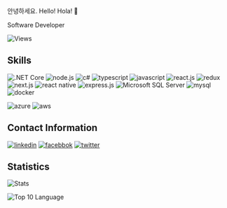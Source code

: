 안녕하세요. Hello! Hola! 👋

Software Developer

![Views](https://komarev.com/ghpvc/?username=bbonkr&color=orange)

## Skills

![.NET Core](https://img.shields.io/badge/.net%20-%23593d88.svg?&style=for-the-badge&logo=.net&logoColor=white) ![node.js](https://img.shields.io/badge/node.js%20-%2343853D.svg?&style=for-the-badge&logo=node.js&logoColor=white) ![c#](https://img.shields.io/badge/c%23%20-%23239120.svg?&style=for-the-badge&logo=c-sharp&logoColor=white) ![typescript](https://img.shields.io/badge/typescript%20-%23007ACC.svg?&style=for-the-badge&logo=typescript&logoColor=white) ![javascript](https://img.shields.io/badge/javascript%20-%23323330.svg?&style=for-the-badge&logo=javascript&logoColor=%23F7DF1E) ![react.js](https://img.shields.io/badge/react%20-%2320232a.svg?&style=for-the-badge&logo=react&logoColor=%2361DAFB) ![redux](https://img.shields.io/badge/redux%20-%23593d88.svg?&style=for-the-badge&logo=redux&logoColor=white) ![next.js](https://img.shields.io/badge/Next.js%20-black.svg?&style=for-the-badge&logo=Next.js&logoColor=white) ![react native](https://img.shields.io/badge/react_native%20-%2320232a.svg?&style=for-the-badge&logo=react&logoColor=%2361DAFB) ![express.js](https://img.shields.io/badge/express.js%20-%23404d59.svg?&style=for-the-badge) ![Microsoft SQL Server](https://img.shields.io/badge/sql%20server-FE7A16.svg?&style=for-the-badge&logo=microsoft&logoColor=white) ![mysql](https://img.shields.io/badge/mysql-%2300f.svg?&style=for-the-badge&logo=mysql&logoColor=white) ![docker](https://img.shields.io/badge/docker%20-%230db7ed.svg?&style=for-the-badge&logo=docker&logoColor=white)

![azure](https://img.shields.io/badge/azure%20-%230072C6.svg?&style=for-the-badge&logo=azure-devops&logoColor=white) ![aws](https://img.shields.io/badge/AWS%20-%23FF9900.svg?&style=for-the-badge&logo=amazon-aws&logoColor=white)

## Contact Information

[![linkedin](https://img.shields.io/badge/linkedin%20-%230077B5.svg?&style=for-the-badge&logo=linkedin&logoColor=white)](https://linkedin.com/in/bbonkr) [![facebbok](https://img.shields.io/badge/facebook%20-%230077B5.svg?&style=for-the-badge&logo=facebook&logoColor=white)](https://facebook.com/bbonkr) [![twitter](https://img.shields.io/badge/twitter%20-%231DA1F2.svg?&style=for-the-badge&logo=Twitter&logoColor=white)](https://twitter.com/bbonkr)

## Statistics

![Stats](https://github-readme-stats.vercel.app/api?username=bbonkr&show_icons=true&theme=darcula)

![Top 10 Language](https://github-readme-stats.vercel.app/api/top-langs/?username=bbonkr&langs_count=5&layout=compact)
